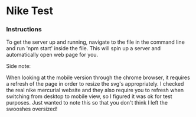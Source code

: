 # Nike Test

### Instructions
To get the server up and running, navigate to the file in the command line and run 'npm start' inside the file. This will spin up a server and automatically open web page for you.

Side note: 

When looking at the mobile version through the chrome browser, it requires a refresh of the page in order to resize the svg's appropriately.  I checked the real nike mercurial website and they also require you to refresh when switching from desktop to mobile view, so I figured it was ok for test purposes.  Just wanted to note this so that you don't think I left the swooshes oversized!